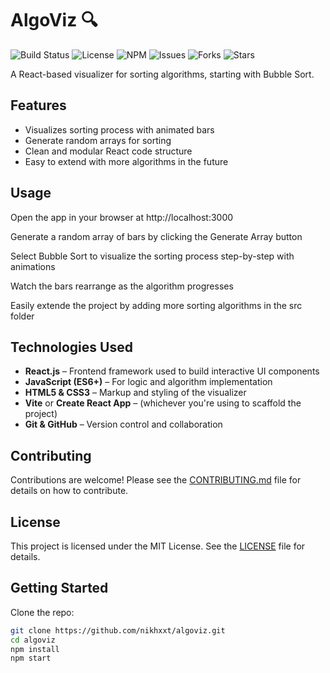 # AlgoViz 🔍

![Build Status](https://img.shields.io/badge/build-passing-brightgreen)
![License](https://img.shields.io/github/license/nikhxxt/algo-visualizer)
![NPM](https://img.shields.io/badge/npm-v9.0.0-blue)
![Issues](https://img.shields.io/github/issues/nikhxxt/algo-visualizer)
![Forks](https://img.shields.io/github/forks/nikhxxt/algo-visualizer)
![Stars](https://img.shields.io/github/stars/nikhxxt/algo-visualizer)

A React-based visualizer for sorting algorithms, starting with Bubble Sort.

## Features
- Visualizes sorting process with animated bars
- Generate random arrays for sorting
- Clean and modular React code structure
- Easy to extend with more algorithms in the future

## Usage
Open the app in your browser at http://localhost:3000

Generate a random array of bars by clicking the Generate Array button

Select Bubble Sort to visualize the sorting process step-by-step with animations

Watch the bars rearrange as the algorithm progresses

Easily extende the project by adding more sorting algorithms in the src folder

## Technologies Used

- **React.js** – Frontend framework used to build interactive UI components
- **JavaScript (ES6+)** – For logic and algorithm implementation
- **HTML5 & CSS3** – Markup and styling of the visualizer
- **Vite** or **Create React App** – (whichever you're using to scaffold the project)
- **Git & GitHub** – Version control and collaboration

## Contributing

Contributions are welcome! Please see the [CONTRIBUTING.md](CONTRIBUTING.md) file for details on how to contribute.

## License

This project is licensed under the MIT License. See the [LICENSE](LICENSE) file for details.

## Getting Started

Clone the repo:

```bash
git clone https://github.com/nikhxxt/algoviz.git
cd algoviz
npm install
npm start



